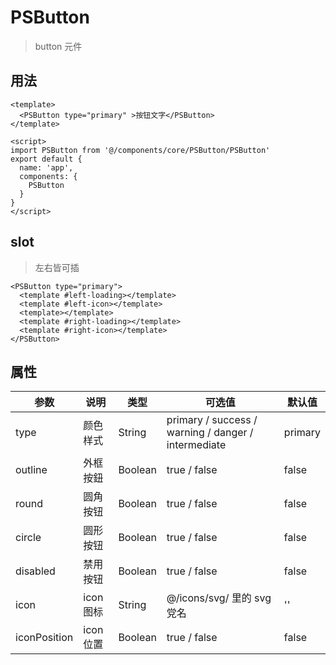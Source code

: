 # PSButton
> button 元件 

## 用法

```
<template>
  <PSButton type="primary" >按钮文字</PSButton>
</template>

<script>
import PSButton from '@/components/core/PSButton/PSButton'
export default {
  name: 'app',
  components: {
    PSButton
  }
}
</script>

``` 
## slot
> 左右皆可插

    <PSButton type="primary">
      <template #left-loading></template>
      <template #left-icon></template>
      <template></template>
      <template #right-loading></template>
      <template #right-icon></template>
    </PSButton>

## 属性

参数 | 说明 | 类型 | 可选值 | 默认值 
--- | --- | --- | --- | ---
type | 颜色样式 | String | primary / success / warning / danger / intermediate | primary
outline | 外框按鈕 |Boolean | true / false | false
round | 圆角按钮 | Boolean | true / false | false
circle | 圆形按钮 |Boolean | true / false | false
disabled | 禁用按钮 | Boolean |  true / false | false 
icon | icon图标 | String | @/icons/svg/ 里的 svg 党名 | ''
iconPosition | icon位置 | Boolean | true / false | false 


